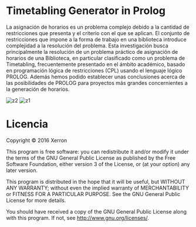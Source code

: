 # Timetabling Generator in Prolog

La asignación de horarios es un problema complejo debido a la cantidad de restricciones que presenta y el criterio con el que se aplican. El conjunto de restricciones que impone a la forma de trabajo en una biblioteca introduce complejidad a la resolución del problema.
Esta investigación busca principalmente la resolución de un problema práctico de asignación de horarios de una Biblioteca, en particular clasificado  como  un  problema  de Timetabling,  frecuentemente  presentado  en  el  ámbito  académico, basado en programación lógica de restricciones (CPL) usando el lenguaje lógico PROLOG. Además hemos podido establecer unas conclusiones acerca de las posibilidades de PROLOG para proyectos más grandes concernientes a la generación de horarios.

![z2](https://cloud.githubusercontent.com/assets/1724033/20655330/8b7b5526-b4ef-11e6-8fe9-99d48321ed87.jpg)
![z1](https://cloud.githubusercontent.com/assets/1724033/20655332/8cae4e12-b4ef-11e6-8709-9b326811ed18.jpg)

# Licencia

Copyright © 2016 Xerron

This program is free software: you can redistribute it and/or modify
it under the terms of the GNU General Public License as published by
the Free Software Foundation, either version 3 of the License, or
(at your option) any later version.

This program is distributed in the hope that it will be useful,
but WITHOUT ANY WARRANTY; without even the implied warranty of
MERCHANTABILITY or FITNESS FOR A PARTICULAR PURPOSE.  See the
GNU General Public License for more details.

You should have received a copy of the GNU General Public License
along with this program.  If not, see <http://www.gnu.org/licenses/>.


